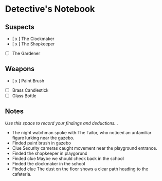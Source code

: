 # Detective's Notebook

## Suspects
- [ x ] The Clockmaker
- [ x ] The Shopkeeper
- [ ] The Gardener

## Weapons
- [ x ] Paint Brush
- [ ] Brass Candlestick
- [ ] Glass Bottle

## Notes
*Use this space to record your findings and deductions...*

- The night watchman spoke with The Tailor, who noticed an unfamiliar figure lurking near the gazebo.
- Finded paint brush in gazebo
- Clue Security cameras caught movement near the playground entrance.
- Finded the shopkeeper in playgorund 
- Finded clue Maybe we should check back in the school
- Finded the clockmaker in the school
- Finded clue The dust on the floor shows a clear path heading to the cafeteria.



